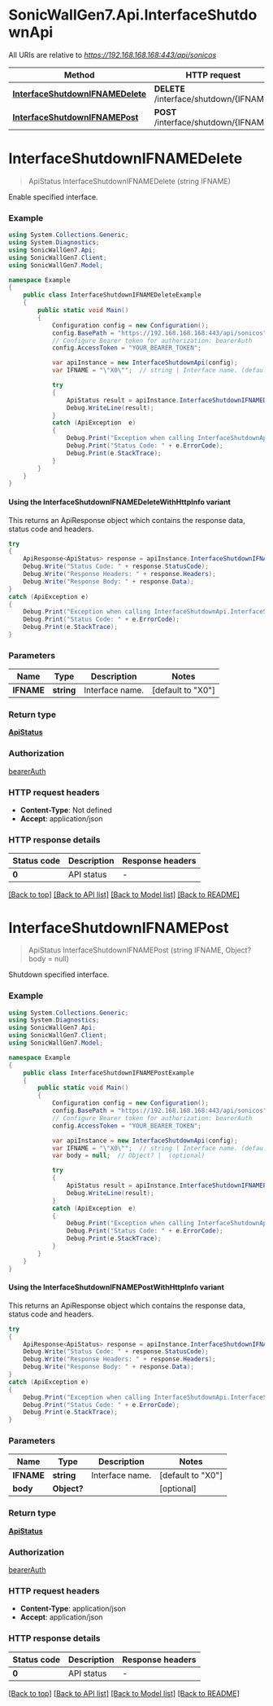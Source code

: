 # SonicWallGen7.Api.InterfaceShutdownApi

All URIs are relative to *https://192.168.168.168:443/api/sonicos*

| Method | HTTP request | Description |
|--------|--------------|-------------|
| [**InterfaceShutdownIFNAMEDelete**](InterfaceShutdownApi.md#interfaceshutdownifnamedelete) | **DELETE** /interface/shutdown/{IFNAME} |  |
| [**InterfaceShutdownIFNAMEPost**](InterfaceShutdownApi.md#interfaceshutdownifnamepost) | **POST** /interface/shutdown/{IFNAME} |  |

<a id="interfaceshutdownifnamedelete"></a>
# **InterfaceShutdownIFNAMEDelete**
> ApiStatus InterfaceShutdownIFNAMEDelete (string IFNAME)



Enable specified interface.

### Example
```csharp
using System.Collections.Generic;
using System.Diagnostics;
using SonicWallGen7.Api;
using SonicWallGen7.Client;
using SonicWallGen7.Model;

namespace Example
{
    public class InterfaceShutdownIFNAMEDeleteExample
    {
        public static void Main()
        {
            Configuration config = new Configuration();
            config.BasePath = "https://192.168.168.168:443/api/sonicos";
            // Configure Bearer token for authorization: bearerAuth
            config.AccessToken = "YOUR_BEARER_TOKEN";

            var apiInstance = new InterfaceShutdownApi(config);
            var IFNAME = "\"X0\"";  // string | Interface name. (default to "X0")

            try
            {
                ApiStatus result = apiInstance.InterfaceShutdownIFNAMEDelete(IFNAME);
                Debug.WriteLine(result);
            }
            catch (ApiException  e)
            {
                Debug.Print("Exception when calling InterfaceShutdownApi.InterfaceShutdownIFNAMEDelete: " + e.Message);
                Debug.Print("Status Code: " + e.ErrorCode);
                Debug.Print(e.StackTrace);
            }
        }
    }
}
```

#### Using the InterfaceShutdownIFNAMEDeleteWithHttpInfo variant
This returns an ApiResponse object which contains the response data, status code and headers.

```csharp
try
{
    ApiResponse<ApiStatus> response = apiInstance.InterfaceShutdownIFNAMEDeleteWithHttpInfo(IFNAME);
    Debug.Write("Status Code: " + response.StatusCode);
    Debug.Write("Response Headers: " + response.Headers);
    Debug.Write("Response Body: " + response.Data);
}
catch (ApiException e)
{
    Debug.Print("Exception when calling InterfaceShutdownApi.InterfaceShutdownIFNAMEDeleteWithHttpInfo: " + e.Message);
    Debug.Print("Status Code: " + e.ErrorCode);
    Debug.Print(e.StackTrace);
}
```

### Parameters

| Name | Type | Description | Notes |
|------|------|-------------|-------|
| **IFNAME** | **string** | Interface name. | [default to &quot;X0&quot;] |

### Return type

[**ApiStatus**](ApiStatus.md)

### Authorization

[bearerAuth](../README.md#bearerAuth)

### HTTP request headers

 - **Content-Type**: Not defined
 - **Accept**: application/json


### HTTP response details
| Status code | Description | Response headers |
|-------------|-------------|------------------|
| **0** | API status |  -  |

[[Back to top]](#) [[Back to API list]](../README.md#documentation-for-api-endpoints) [[Back to Model list]](../README.md#documentation-for-models) [[Back to README]](../README.md)

<a id="interfaceshutdownifnamepost"></a>
# **InterfaceShutdownIFNAMEPost**
> ApiStatus InterfaceShutdownIFNAMEPost (string IFNAME, Object? body = null)



Shutdown specified interface.

### Example
```csharp
using System.Collections.Generic;
using System.Diagnostics;
using SonicWallGen7.Api;
using SonicWallGen7.Client;
using SonicWallGen7.Model;

namespace Example
{
    public class InterfaceShutdownIFNAMEPostExample
    {
        public static void Main()
        {
            Configuration config = new Configuration();
            config.BasePath = "https://192.168.168.168:443/api/sonicos";
            // Configure Bearer token for authorization: bearerAuth
            config.AccessToken = "YOUR_BEARER_TOKEN";

            var apiInstance = new InterfaceShutdownApi(config);
            var IFNAME = "\"X0\"";  // string | Interface name. (default to "X0")
            var body = null;  // Object? |  (optional) 

            try
            {
                ApiStatus result = apiInstance.InterfaceShutdownIFNAMEPost(IFNAME, body);
                Debug.WriteLine(result);
            }
            catch (ApiException  e)
            {
                Debug.Print("Exception when calling InterfaceShutdownApi.InterfaceShutdownIFNAMEPost: " + e.Message);
                Debug.Print("Status Code: " + e.ErrorCode);
                Debug.Print(e.StackTrace);
            }
        }
    }
}
```

#### Using the InterfaceShutdownIFNAMEPostWithHttpInfo variant
This returns an ApiResponse object which contains the response data, status code and headers.

```csharp
try
{
    ApiResponse<ApiStatus> response = apiInstance.InterfaceShutdownIFNAMEPostWithHttpInfo(IFNAME, body);
    Debug.Write("Status Code: " + response.StatusCode);
    Debug.Write("Response Headers: " + response.Headers);
    Debug.Write("Response Body: " + response.Data);
}
catch (ApiException e)
{
    Debug.Print("Exception when calling InterfaceShutdownApi.InterfaceShutdownIFNAMEPostWithHttpInfo: " + e.Message);
    Debug.Print("Status Code: " + e.ErrorCode);
    Debug.Print(e.StackTrace);
}
```

### Parameters

| Name | Type | Description | Notes |
|------|------|-------------|-------|
| **IFNAME** | **string** | Interface name. | [default to &quot;X0&quot;] |
| **body** | **Object?** |  | [optional]  |

### Return type

[**ApiStatus**](ApiStatus.md)

### Authorization

[bearerAuth](../README.md#bearerAuth)

### HTTP request headers

 - **Content-Type**: application/json
 - **Accept**: application/json


### HTTP response details
| Status code | Description | Response headers |
|-------------|-------------|------------------|
| **0** | API status |  -  |

[[Back to top]](#) [[Back to API list]](../README.md#documentation-for-api-endpoints) [[Back to Model list]](../README.md#documentation-for-models) [[Back to README]](../README.md)

